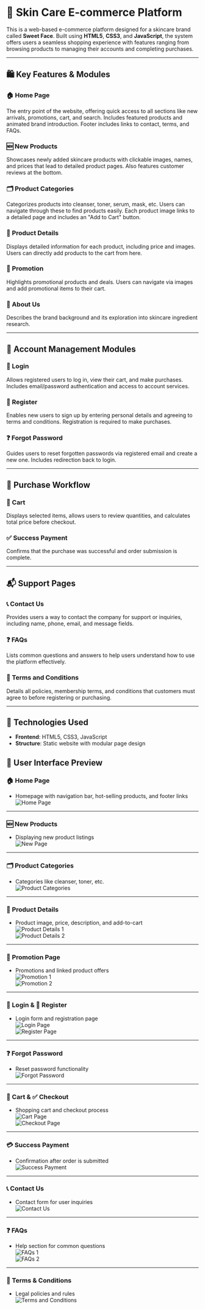 # 💄 Skin Care E-commerce Platform

This is a web-based e-commerce platform designed for a skincare brand called **Sweet Face**. Built using **HTML5**, **CSS3**, and **JavaScript**, the system offers users a seamless shopping experience with features ranging from browsing products to managing their accounts and completing purchases.

---

## 🛍️ Key Features & Modules

### 🏠 Home Page
The entry point of the website, offering quick access to all sections like new arrivals, promotions, cart, and search. Includes featured products and animated brand introduction. Footer includes links to contact, terms, and FAQs.

### 🆕 New Products
Showcases newly added skincare products with clickable images, names, and prices that lead to detailed product pages. Also features customer reviews at the bottom.

### 🗂️ Product Categories
Categorizes products into cleanser, toner, serum, mask, etc. Users can navigate through these to find products easily. Each product image links to a detailed page and includes an "Add to Cart" button.

### 🧴 Product Details
Displays detailed information for each product, including price and images. Users can directly add products to the cart from here.

### 🎁 Promotion
Highlights promotional products and deals. Users can navigate via images and add promotional items to their cart.

### 📖 About Us
Describes the brand background and its exploration into skincare ingredient research.

---

## 👤 Account Management Modules

### 🔐 Login
Allows registered users to log in, view their cart, and make purchases. Includes email/password authentication and access to account services.

### 📝 Register
Enables new users to sign up by entering personal details and agreeing to terms and conditions. Registration is required to make purchases.

### ❓ Forgot Password
Guides users to reset forgotten passwords via registered email and create a new one. Includes redirection back to login.

---

## 🛒 Purchase Workflow

### 🧾 Cart
Displays selected items, allows users to review quantities, and calculates total price before checkout.

### ✅ Success Payment
Confirms that the purchase was successful and order submission is complete.

---

## 📬 Support Pages

### 📞 Contact Us
Provides users a way to contact the company for support or inquiries, including name, phone, email, and message fields.

### ❓ FAQs
Lists common questions and answers to help users understand how to use the platform effectively.

### 📄 Terms and Conditions
Details all policies, membership terms, and conditions that customers must agree to before registering or purchasing.

---

## 🧪 Technologies Used

- **Frontend**: HTML5, CSS3, JavaScript
- **Structure**: Static website with modular page design


## 📸 User Interface Preview

### 🏠 Home Page
- Homepage with navigation bar, hot-selling products, and footer links  
![Home Page](https://github.com/user-attachments/assets/5d6eef99-b251-4527-ba5e-298a99678f12)

---

### 🆕 New Products
- Displaying new product listings  
![New Page](https://github.com/user-attachments/assets/1161994a-04a6-4c37-a3b8-d4a5e8aa52b1)

---

### 🗂️ Product Categories
- Categories like cleanser, toner, etc.  
![Product Categories](https://github.com/user-attachments/assets/677323f1-e693-45aa-bef6-307150946745)

---

### 🧴 Product Details
- Product image, price, description, and add-to-cart  
![Product Details 1](https://github.com/user-attachments/assets/b5e3773c-ff80-4b95-82ae-ecd03cd4794d)  
![Product Details 2](https://github.com/user-attachments/assets/eb1e497b-85ca-46f1-8428-625cb6e5c1f9)

---

### 🎁 Promotion Page
- Promotions and linked product offers  
![Promotion 1](https://github.com/user-attachments/assets/d9fb90e4-df35-4d51-916b-02ddbaf7e912)  
![Promotion 2](https://github.com/user-attachments/assets/63808103-543b-4973-8930-d5a01c3acc8a)

---

### 🔐 Login & 📝 Register
- Login form and registration page  
![Login Page](https://github.com/user-attachments/assets/87fb7945-7041-4b19-8b04-f0f14e67278a)  
![Register Page](https://github.com/user-attachments/assets/e6381665-47f2-4e8c-b906-1944f87ed94b)

---

### ❓ Forgot Password
- Reset password functionality  
![Forgot Password](https://github.com/user-attachments/assets/a9bbfb9a-9c0a-409f-a12b-c747351b7d4a)

---

### 🧾 Cart & ✅ Checkout
- Shopping cart and checkout process  
![Cart Page](https://github.com/user-attachments/assets/d12c1f96-9c4a-4289-9ae3-d70a6eec4f01)  
![Checkout Page](https://github.com/user-attachments/assets/e9beae89-2790-41a7-b358-a47940e1842d)

---

### 💳 Success Payment
- Confirmation after order is submitted  
![Success Payment](https://github.com/user-attachments/assets/555fac2c-c79f-483a-bce4-3fbf344365e1)

---

### 📞 Contact Us
- Contact form for user inquiries  
![Contact Us](https://github.com/user-attachments/assets/6381222d-58d9-4a99-b6db-c1ebf8d2ce5d)

---

### ❓ FAQs
- Help section for common questions  
![FAQs 1](https://github.com/user-attachments/assets/e1db71bd-6214-4147-879a-c4751791ef37)  
![FAQs 2](https://github.com/user-attachments/assets/08e1e910-96fb-4d68-8b5a-2b7265ab17bc)

---

### 📄 Terms & Conditions
- Legal policies and rules  
![Terms and Conditions](https://github.com/user-attachments/assets/5ad45511-cba2-476f-a680-aa2f0feae6a7)
